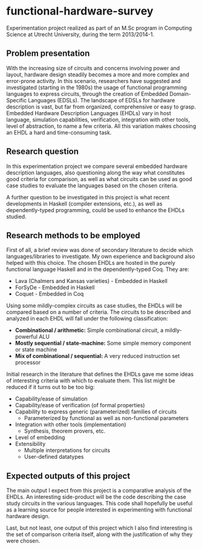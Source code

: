 functional-hardware-survey
==========================

Experimentation project realized as part of an M.Sc program in Computing Science at
Utrecht University, during the term 2013/2014-1.


Problem presentation
--------------------
With the increasing size of circuits and concerns involving power and layout, hardware
design steadily becomes a more and more complex and error-prone activity. In this scenario,
researchers have suggested and investigated (starting in the 1980s) the usage of functional
programming languages to express circuits, through the creation of Embedded Domain-Specific
Languages (EDSLs). The landscape of EDSLs for hardware description is vast, but far from
organized, comprehensive or easy to grasp. Embedded Hardware Description Languages (EHDLs) vary
in host language, simulation capabilities, verification, integration with other tools,
level of abstraction, to name a few criteria. All this variation makes choosing an EHDL a hard
and time-consuming task.

Research question
-----------------
In this experimentation project we compare several embedded hardware description languages,
also questioning along the way what constitutes good criteria for comparison, as well as
what circuits can be used as good case studies to evaluate the languages based on the chosen
criteria.

A further question to be investigated in this project is what recent developments in
Haskell (compiler extensions, etc.), as well as dependently-typed programming, could be used to
enhance the EHDLs studied.

Research methods to be employed
-------------------------------
First of all, a brief review was done of secondary literature to decide which languages/libraries
to investigate. My own experience and background also helped with this choice. The chosen EHDLs
are hosted in the purely functional language Haskell and in the dependently-typed Coq. They are:

  * Lava (Chalmers and Kansas varieties) - Embedded in Haskell
  * ForSyDe - Embedded in Haskell
  * Coquet - Embedded in Coq

Using some mildly-complex circuits as case studies, the EHDLs will be compared based on a number of
criteria. The circuits to be described and analyzed in each EHDL will fall under the following
classification:

  * **Combinational / arithmetic:** Simple combinational circuit, a mildly-powerful ALU
  * **Mostly sequential / state-machine:** Some simple memory component or state machine
  * **Mix of combinational / sequential:** A very reduced instruction set processor

Initial research in the literature that defines the EHDLs gave me some ideas of interesting
criteria with which to evaluate them. This list might be reduced if it turns out to be too big:

  * Capability/ease of simulation
  * Capability/ease of verification (of formal properties)
  * Capability to express generic (parameterized) families of circuits
    - Parameterized by functional as well as non-functional parameters
  * Integration with other tools (implementation)
    - Synthesis, theorem provers, etc.
  * Level of embedding
  * Extensibility
    - Multiple interpretations for circuits
    - User-defined datatypes

Expected outputs of this project
--------------------------------
The main output I expect from this project is a comparative analysis of the EHDLs. An interesting
side-product will be the code describing the case study circuits in the various languages. This
code shall hopefully be useful as a learning source for people interested in experimenting with
functional hardware design.

Last, but not least, one output of this project which I also find interesting is the set of
comparison criteria itself, along with the justification of why they were chosen.

